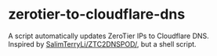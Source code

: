 # zerotier-to-cloudflare-dns
A script automatically updates ZeroTier IPs to Cloudflare DNS.   
Inspired by [SalimTerryLi/ZTC2DNSPOD/](https://github.com/SalimTerryLi/ZTC2DNSPOD/), but a shell script.
